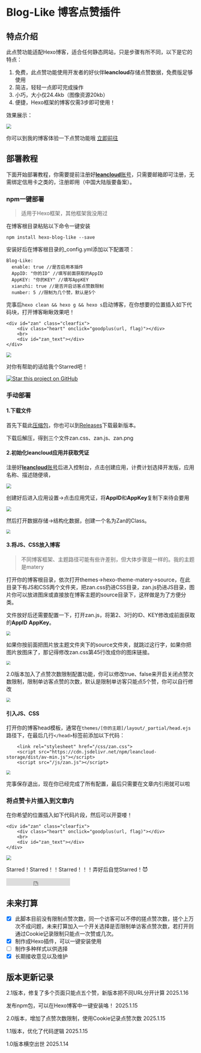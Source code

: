 # Blog-Like 博客点赞插件

## 特点介绍

此点赞功能适配Hexo博客，适合任何静态网站，只是步骤有所不同，以下是它的特点：

1. 免费，此点赞功能使用开发者的好伙伴**leancloud**存储点赞数据，免费版足够使用
2. 简洁，轻轻一点即可完成操作
3. 小巧，大小仅24.4kb（图像资源20kb）
4. 便捷，Hexo框架的博客仅需3步即可使用！

效果展示：

<img src="/images/效果展示.png" style="zoom:80%;" />

你可以到我的博客体验一下点赞功能哦 [立即前往](https://100713.xyz/%E7%BD%91%E7%AB%99%E7%BB%B4%E6%8A%A4/Hexo%E5%8D%9A%E5%AE%A2%E5%8A%A0%E5%85%A5%E7%82%B9%E8%B5%9E%E5%8A%9F%E8%83%BD)

## 部署教程

下面开始部署教程，你需要提前注册好[**leancloud**账号](https://www.leancloud.com/)，只需要邮箱即可注册，无需绑定信用卡之类的，注册即用（中国大陆版要备案）。

### npm一键部署

> 适用于Hexo框架，其他框架我没用过

在博客根目录粘贴以下命令一键安装

```
npm install hexo-blog-like --save
```

安装好后在博客根目录的_config.yml添加以下配置项：

```
Blog-Like:
  enable: true //是否启用本插件
  AppID: "你的ID" //填写前面获取的AppID
  AppKEY: "你的KEY" //填写AppKEY
  xianzhi: true //是否开启访客点赞数限制
  number: 5 //限制为几个赞，默认是5个
```

完事后`hexo clean && hexo g && hexo s`启动博客，在你想要的位置插入如下代码块，打开博客瞅瞅效果吧！

```
<div id="zan" class="clearfix">
    <div class="heart" onclick="goodplus(url, flag)"></div>
    <br>
    <div id="zan_text"></div>
</div>
```

<img src="/images/效果展示.png" style="zoom:80%;" />

对你有帮助的话给我个Starred吧！

[![Star this project on GitHub](https://img.shields.io/github/stars/2010HCY/Blog-Like.svg?style=social)](https://github.com/2010HCY/Blog-Like)


### 手动部署

#### 1.下载文件

首先下载此[压缩包](https://github.com/2010HCY/Blog-Like/releases/download/1.0/Blog-Like.7z)，你也可以到[Releases](https://github.com/2010HCY/Blog-Like/releases)下载最新版本。

下载后解压，得到三个文件zan.css、zan.js、zan.png

#### 2.初始化leancloud应用并获取凭证

注册好[**leancloud**账号](https://www.leancloud.com/)后进入控制台，点击创建应用，计费计划选择开发版，应用名称、描述随便填，

<img src="/images/创建应用.png" style="zoom:80%;" />

创建好后进入应用设置→点击应用凭证，将**AppID**和**AppKey**复制下来待会要用

<img src="/images/获取应用凭证.png" style="zoom:80%;" />

然后打开数据存储→结构化数据，创建一个名为Zan的Class。

<img src="/images/创建Class.png" style="zoom:70%;" />

#### 3.将JS、CSS放入博客

> 不同博客框架、主题路径可能有些许差别，但大体步骤是一样的。我的主题是matery

打开你的博客根目录，依次打开themes→hexo-theme-matery→source，在此目录下有JS和CSS两个文件夹，把zan.css扔进CSS目录，zan.js扔进JS目录，图片你可以放进图床或直接放在博客主题的source目录下，这样做是为了方便分类。

文件放好后还需要配置一下，打开zan.js，将第2、3行的ID、KEY修改成前面获取的**AppID** **AppKey**。

<img src="/images/JS配置.png" style="zoom:67%;" />

如果你按前面把图片放主题文件夹下的source文件夹，就跳过这行字，如果你把图片放图床了，那记得修改zan.css第45行改成你的图床链接。

<img src="/images/CSS修改.png" style="zoom:67%;" />

2.0版本加入了点赞次数限制配置功能，你可以修改true、false来开启关闭点赞次数限制，限制单访客点赞的次数，默认是限制单访客只能点5个赞，你可以自行修改

<img src="/images/点赞次数限制.png" style="zoom:67%;" />

#### 引入JS、CSS

打开你的博客head模板，通常在`themes/[你的主题]/layout/_partial/head.ejs`路径下，在最后几行`</head>`标签前添加以下代码：

```
    <link rel="stylesheet" href="/css/zan.css">
    <script src="https://cdn.jsdelivr.net/npm/leancloud-storage/dist/av-min.js"></script>
    <script src="/js/zan.js"></script>
```

<img src="/images/引入JS、CSS.png" style="zoom:67%;" />

完事保存退出，现在你已经完成了所有配置，最后只需要在文章内引用就可以啦

### 将点赞卡片插入到文章内

在你希望的位置插入如下代码片段，然后可以开耍喽！

```
<div id="zan" class="clearfix">
    <div class="heart" onclick="goodplus(url, flag)"></div>
    <br>
    <div id="zan_text"></div>
</div>
```

<img src="/images/效果展示.png" style="zoom:80%;" />

Starred！Starred！！Starred！！！弄好后自觉Starred！😈
<iframe src="https://ghbtns.com/github-btn.html?user=2010HCY&repo=Blog-Like&type=star&count=true"
    frameborder="0"
    scrolling="0"
    width="170"
    height="20"
    title="GitHub">
</iframe>

## 未来打算

- [x] 此脚本目前没有限制点赞次数，同一个访客可以不停的搓点赞次数，搓个上万次不成问题，未来打算加入一个开关选择是否限制单访客点赞次数，若打开则通过Cookie记录限制只能点一次赞或几次。
- [x] 制作成Hexo插件，可以一键安装使用
- [ ] 制作多种样式以供选择
- [x] 长期接收意见以及维护

## 版本更新记录


2.1版本，修复了多个页面只能点五个赞，新版本把不同URL分开计算 2025.1.16

发布npm包，可以在Hexo博客中一键安装咯！ 2025.1.15

2.0版本，增加了点赞次数限制，使用Cookie记录点赞次数 2025.1.15

1.1版本，优化了代码逻辑 2025.1.15

1.0版本横空出世 2025.1.14